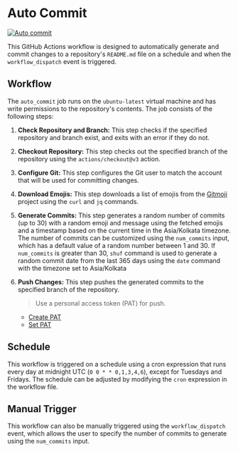# Auto Commit

[![Auto commit](https://github.com/Parixshit/AutoCommit/actions/workflows/auto_commit.yml/badge.svg)](https://github.com/Parixshit/AutoCommit/actions/workflows/auto_commit.yml)

This GitHub Actions workflow is designed to automatically generate and commit changes to a repository's `README.md` file on a schedule and when the `workflow_dispatch` event is triggered.

## Workflow

The `auto_commit` job runs on the `ubuntu-latest` virtual machine and has write permissions to the repository's contents. The job consists of the following steps:

1. **Check Repository and Branch:** This step checks if the specified repository and branch exist, and exits with an error if they do not.
2. **Checkout Repository:** This step checks out the specified branch of the repository using the `actions/checkout@v3` action.
3. **Configure Git:** This step configures the Git user to match the account that will be used for committing changes.
4. **Download Emojis:** This step downloads a list of emojis from the [Gitmoji](https://gitmoji.dev/) project using the `curl` and `jq` commands.
5. **Generate Commits:** This step generates a random number of commits (up to 30) with a random emoji and message using the fetched emojis and a timestamp based on the current time in the Asia/Kolkata timezone. The number of commits can be customized using the `num_commits` input, which has a default value of a random number between 1 and 30. If `num_commits` is greater than 30, `shuf` command is used to generate a random commit date from the last 365 days using the `date` command with the timezone set to Asia/Kolkata
6. **Push Changes:** This step pushes the generated commits to the specified branch of the repository.

   > Use a personal access token (PAT) for push.

   - [Create PAT](https://docs.github.com/en/authentication/keeping-your-account-and-data-secure/creating-a-personal-access-token)
   - [Set PAT](https://github.com/Azure/actions-workflow-samples/blob/master/assets/create-secrets-for-GitHub-workflows.md)

## Schedule

This workflow is triggered on a schedule using a cron expression that runs every day at midnight UTC (`0 0 * * 0,1,3,4,6`), except for Tuesdays and Fridays. The schedule can be adjusted by modifying the `cron` expression in the workflow file.

## Manual Trigger

This workflow can also be manually triggered using the `workflow_dispatch` event, which allows the user to specify the number of commits to generate using the `num_commits` input.
